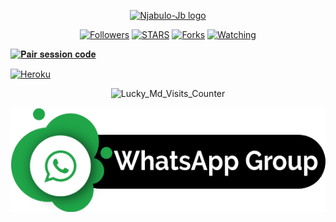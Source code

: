 <p align="center">
  <a href="https://github.com/NjabuloJ">
    <img alt="Njabulo-Jb logo" height="200" src="https://files.catbox.moe/1qetbh.jpg">
  </a>
</p>
<p align="center">
 <a href="https://github.com/NjabuloJ?tab=followers"><img title="Followers" src="https://img.shields.io/github/followers/NiabuloJ?label=Followers&style=social"></a>
<a href="https://github.com/Fred1e/lucky_md/stargazers/"><img title="STARS" src="https://img.shields.io/github/stars/NkabuloJ/Njabulo-Jb?&style=social"></a>
<a href="https://github.com/Fred1e/lucky_md/network/members"><img title="Forks" src="https://img.shields.io/github/forks/NjabuloJ/Njabulo-Jb?style=social"></a>
<a href="https://github.com/Fred1e/lucky_md/watchers"><img title="Watching" src="https://img.shields.io/github/watchers/NjabuloJ/Njabulo-Jb?label=Watching&style=social"></a>



 
  <a href="https://pair-session.onrender.com"><img src="https://img.shields.io/badge/Pair%20session%20code-white" alt="𝐏𝐚𝐢𝐫 𝐬𝐞𝐬𝐬𝐢𝐨𝐧 𝐜𝐨𝐝𝐞" width="300"></a>



 <a href="https://dashboard.heroku.com/new?template=https://github.com/NjabuloJ/Njabulo-JB1"><img title="DEPLOY-ON HEROKU" src="https://img.shields.io/badge/DEPLOY%20ON%20HEROKU-white" alt="Heroku" width="300"></a>

  
  </p>




<p align="center"><img src="https://moe-counter.glitch.me/get/@LUCKY_MD?theme=gelbooru" alt="Lucky_Md_Visits_Counter" /></p>


[![JOIN WHATSAPP GROUP](https://raw.githubusercontent.com/Neeraj-x0/Neeraj-x0/main/photos/suddidina-join-whatsapp.png)](https://whatsapp.com/channel/0029VarYP5iAInPtfQ8fRb2T)

 
